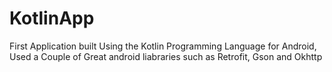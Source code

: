 # KotlinApp
First Application built Using the Kotlin Programming Language for Android, Used a Couple of Great android liabraries such as Retrofit, Gson and Okhttp
